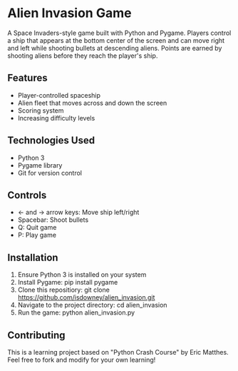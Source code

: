 # Alien Invasion Game

A Space Invaders-style game built with Python and Pygame. Players control a ship that appears at the bottom center of the screen and can move right and left while shooting bullets at descending aliens. Points are earned by shooting aliens before they reach the player's ship.

## Features

- Player-controlled spaceship
- Alien fleet that moves across and down the screen
- Scoring system
- Increasing difficulty levels

## Technologies Used

- Python 3
- Pygame library
- Git for version control

## Controls

- ← and → arrow keys: Move ship left/right
- Spacebar: Shoot bullets
- Q: Quit game
- P: Play game

## Installation

1. Ensure Python 3 is installed on your system
2. Install Pygame:
pip install pygame
3. Clone this repositiory:
git clone https://github.com/isdowney/alien_invasion.git
4. Navigate to the project directory:
cd alien_invasion
5. Run the game:
python alien_invasion.py

## Contributing

This is a learning project based on "Python Crash Course" by Eric Matthes. Feel free to fork and modify for your own learning!
